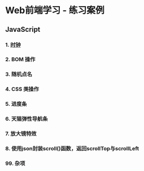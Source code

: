 # Web前端学习 - 练习案例

## JavaScript
### 1. [时钟](./01-js-clock/index.html)
### 2. BOM 操作
### 3. 随机点名
### 4. CSS 类操作
### 5. 进度条
### 6. 天猫弹性导航条
### 7. 放大镜特效
### 8. 使用json封装scroll()函数，返回scrollTop与scrollLeft
### 99. 杂项
